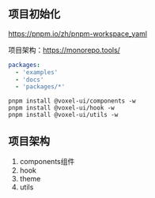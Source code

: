 

## 项目初始化

https://pnpm.io/zh/pnpm-workspace_yaml

项目架构：https://monorepo.tools/

```yaml
packages:
  - 'examples'
  - 'docs'
  - 'packages/*'
```



```
pnpm install @voxel-ui/components -w
pnpm install @voxel-ui/hook -w
pnpm install @voxel-ui/utils -w
```

## 项目架构

1. components组件
2. hook
3. theme
4. utils
